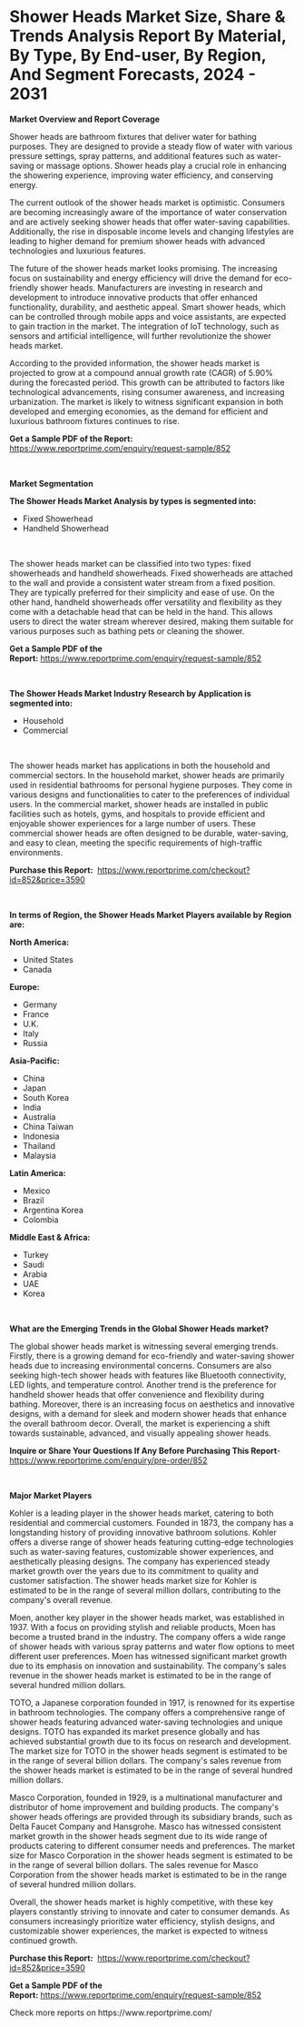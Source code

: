 <p><h1>Shower Heads Market Size, Share & Trends Analysis Report By Material, By Type, By End-user, By Region, And Segment Forecasts, 2024 - 2031</h1></p><p><strong>Market Overview and Report Coverage</strong></p>
<p><p>Shower heads are bathroom fixtures that deliver water for bathing purposes. They are designed to provide a steady flow of water with various pressure settings, spray patterns, and additional features such as water-saving or massage options. Shower heads play a crucial role in enhancing the showering experience, improving water efficiency, and conserving energy.</p><p>The current outlook of the shower heads market is optimistic. Consumers are becoming increasingly aware of the importance of water conservation and are actively seeking shower heads that offer water-saving capabilities. Additionally, the rise in disposable income levels and changing lifestyles are leading to higher demand for premium shower heads with advanced technologies and luxurious features.</p><p>The future of the shower heads market looks promising. The increasing focus on sustainability and energy efficiency will drive the demand for eco-friendly shower heads. Manufacturers are investing in research and development to introduce innovative products that offer enhanced functionality, durability, and aesthetic appeal. Smart shower heads, which can be controlled through mobile apps and voice assistants, are expected to gain traction in the market. The integration of IoT technology, such as sensors and artificial intelligence, will further revolutionize the shower heads market.</p><p>According to the provided information, the shower heads market is projected to grow at a compound annual growth rate (CAGR) of 5.90% during the forecasted period. This growth can be attributed to factors like technological advancements, rising consumer awareness, and increasing urbanization. The market is likely to witness significant expansion in both developed and emerging economies, as the demand for efficient and luxurious bathroom fixtures continues to rise.</p></p>
<p><strong>Get a Sample PDF of the Report:</strong> <a href="https://www.reportprime.com/enquiry/request-sample/852">https://www.reportprime.com/enquiry/request-sample/852</a></p>
<p>&nbsp;</p>
<p><strong>Market Segmentation</strong></p>
<p><strong>The Shower Heads Market Analysis by types is segmented into:</strong></p>
<p><ul><li>Fixed Showerhead</li><li>Handheld Showerhead</li></ul></p>
<p>&nbsp;</p>
<p><p>The shower heads market can be classified into two types: fixed showerheads and handheld showerheads. Fixed showerheads are attached to the wall and provide a consistent water stream from a fixed position. They are typically preferred for their simplicity and ease of use. On the other hand, handheld showerheads offer versatility and flexibility as they come with a detachable head that can be held in the hand. This allows users to direct the water stream wherever desired, making them suitable for various purposes such as bathing pets or cleaning the shower.</p></p>
<p><strong>Get a Sample PDF of the Report:</strong>&nbsp;<a href="https://www.reportprime.com/enquiry/request-sample/852">https://www.reportprime.com/enquiry/request-sample/852</a></p>
<p>&nbsp;</p>
<p><strong>The Shower Heads Market Industry Research by Application is segmented into:</strong></p>
<p><ul><li>Household</li><li>Commercial</li></ul></p>
<p>&nbsp;</p>
<p><p>The shower heads market has applications in both the household and commercial sectors. In the household market, shower heads are primarily used in residential bathrooms for personal hygiene purposes. They come in various designs and functionalities to cater to the preferences of individual users. In the commercial market, shower heads are installed in public facilities such as hotels, gyms, and hospitals to provide efficient and enjoyable shower experiences for a large number of users. These commercial shower heads are often designed to be durable, water-saving, and easy to clean, meeting the specific requirements of high-traffic environments.</p></p>
<p><strong>Purchase this Report:</strong>&nbsp; <a href="https://www.reportprime.com/checkout?id=852&price=3590">https://www.reportprime.com/checkout?id=852&price=3590</a></p>
<p>&nbsp;</p>
<p><strong>In terms of Region, the Shower Heads Market Players available by Region are:</strong></p>
<p>
    <p> <strong> North America: </strong>
        <ul>
            <li>United States</li>
            <li>Canada</li>
        </ul>
        </p> 
    <p> <strong> Europe: </strong>
        <ul>
            <li>Germany</li>
            <li>France</li>
            <li>U.K.</li>
            <li>Italy</li>
            <li>Russia</li>
        </ul>
        </p> 
    <p> <strong> Asia-Pacific: </strong>
        <ul>
            <li>China</li>
            <li>Japan</li>
            <li>South Korea</li>
            <li>India</li>
            <li>Australia</li>
            <li>China Taiwan</li>
            <li>Indonesia</li>
            <li>Thailand</li>
            <li>Malaysia</li>
        </ul>
        </p> 
    <p> <strong> Latin America: </strong>
        <ul>
            <li>Mexico</li>
            <li>Brazil</li>
            <li>Argentina Korea</li>
            <li>Colombia</li>
        </ul>
        </p> 
    <p> <strong> Middle East & Africa: </strong>
        <ul>
            <li>Turkey</li>
            <li>Saudi</li>
            <li>Arabia</li>
            <li>UAE</li>
            <li>Korea</li>
        </ul>
    </p>
    </p>
<p>&nbsp;</p>
<p><strong>What are the Emerging Trends in the Global Shower Heads market?</strong></p>
<p><p>The global shower heads market is witnessing several emerging trends. Firstly, there is a growing demand for eco-friendly and water-saving shower heads due to increasing environmental concerns. Consumers are also seeking high-tech shower heads with features like Bluetooth connectivity, LED lights, and temperature control. Another trend is the preference for handheld shower heads that offer convenience and flexibility during bathing. Moreover, there is an increasing focus on aesthetics and innovative designs, with a demand for sleek and modern shower heads that enhance the overall bathroom decor. Overall, the market is experiencing a shift towards sustainable, advanced, and visually appealing shower heads.</p></p>
<p><strong>Inquire or Share Your Questions If Any Before Purchasing This Report</strong>- <a href="https://www.reportprime.com/enquiry/pre-order/852">https://www.reportprime.com/enquiry/pre-order/852</a></p>
<p>&nbsp;</p>
<p><strong>Major Market Players</strong></p>
<p><p>Kohler is a leading player in the shower heads market, catering to both residential and commercial customers. Founded in 1873, the company has a longstanding history of providing innovative bathroom solutions. Kohler offers a diverse range of shower heads featuring cutting-edge technologies such as water-saving features, customizable shower experiences, and aesthetically pleasing designs. The company has experienced steady market growth over the years due to its commitment to quality and customer satisfaction. The shower heads market size for Kohler is estimated to be in the range of several million dollars, contributing to the company's overall revenue.</p><p>Moen, another key player in the shower heads market, was established in 1937. With a focus on providing stylish and reliable products, Moen has become a trusted brand in the industry. The company offers a wide range of shower heads with various spray patterns and water flow options to meet different user preferences. Moen has witnessed significant market growth due to its emphasis on innovation and sustainability. The company's sales revenue in the shower heads market is estimated to be in the range of several hundred million dollars.</p><p>TOTO, a Japanese corporation founded in 1917, is renowned for its expertise in bathroom technologies. The company offers a comprehensive range of shower heads featuring advanced water-saving technologies and unique designs. TOTO has expanded its market presence globally and has achieved substantial growth due to its focus on research and development. The market size for TOTO in the shower heads segment is estimated to be in the range of several billion dollars. The company's sales revenue from the shower heads market is estimated to be in the range of several hundred million dollars.</p><p>Masco Corporation, founded in 1929, is a multinational manufacturer and distributor of home improvement and building products. The company's shower heads offerings are provided through its subsidiary brands, such as Delta Faucet Company and Hansgrohe. Masco has witnessed consistent market growth in the shower heads segment due to its wide range of products catering to different consumer needs and preferences. The market size for Masco Corporation in the shower heads segment is estimated to be in the range of several billion dollars. The sales revenue for Masco Corporation from the shower heads market is estimated to be in the range of several hundred million dollars.</p><p>Overall, the shower heads market is highly competitive, with these key players constantly striving to innovate and cater to consumer demands. As consumers increasingly prioritize water efficiency, stylish designs, and customizable shower experiences, the market is expected to witness continued growth.</p></p>
<p><strong>Purchase this Report:</strong>&nbsp;&nbsp;<a href="https://www.reportprime.com/checkout?id=852&price=3590">https://www.reportprime.com/checkout?id=852&price=3590</a></p>
<p></p>
<p><strong>Get a Sample PDF of the Report:</strong>&nbsp;<a href="https://www.reportprime.com/enquiry/request-sample/852">https://www.reportprime.com/enquiry/request-sample/852</a></p>
<p>Check more reports on https://www.reportprime.com/</p>